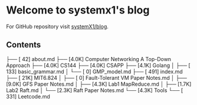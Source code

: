 # Welcome to systemx1's blog

For GitHub repository visit [systemX1/blog](https://github.com/systemX1/blog).

## Contents

├── [  42]  about.md
├── [4.0K]  Computer Networking A Top-Down Approach
├── [4.0K]  CS144
├── [4.0K]  CSAPP
├── [4.1K]  Golang
│   ├── [ 133]  basic_grammar.md
│   └── [   0]  GMP_model.md
├── [ 491]  index.md
├── [ 21K]  MIT6.824
│   ├── [   0]  Fault-Tolerant VM Paper Notes.md
│   ├── [9.0K]  GFS Paper Notes.md
│   ├── [4.3K]  Lab1 MapReduce.md
│   ├── [1.7K]  Lab2 Raft.md
│   └── [2.3K]  Raft Paper Notes.md
└── [4.3K]  Tools
    └── [ 331]  Leetcode.md
